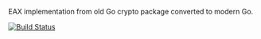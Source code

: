 EAX implementation from old Go crypto package converted to modern Go.

[![Build Status](https://travis-ci.org/dex/eax.svg)](https://travis-ci.org/dex/eax)
